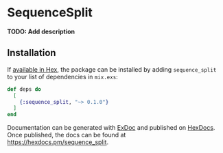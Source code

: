 # SequenceSplit

**TODO: Add description**

## Installation

If [available in Hex](https://hex.pm/docs/publish), the package can be installed
by adding `sequence_split` to your list of dependencies in `mix.exs`:

```elixir
def deps do
  [
    {:sequence_split, "~> 0.1.0"}
  ]
end
```

Documentation can be generated with [ExDoc](https://github.com/elixir-lang/ex_doc)
and published on [HexDocs](https://hexdocs.pm). Once published, the docs can
be found at <https://hexdocs.pm/sequence_split>.

